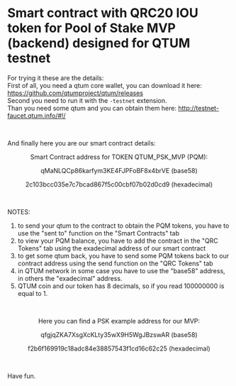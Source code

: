 # Smart contract with QRC20 IOU token for Pool of Stake MVP (backend) designed for QTUM testnet

For trying it these are the details:
<br>
First of all, you need a qtum core wallet, you can download it here: https://github.com/qtumproject/qtum/releases
<br>
Second you need to run it with the `-testnet` extension.
<br>
Than you need some qtum and you can obtain them here: http://testnet-faucet.qtum.info/#!/

<br>

And finally here you are our smart contract details:

<p align="center">Smart Contract address for TOKEN QTUM_PSK_MVP (PQM):</p>

<p align="center">qMaNLQCp86karfym3KE4FJPFoBF8x4brVE (base58)</p>

<p align="center">2c103bcc035e7c7bcad867f5c00cbf07b02d0cd9 (hexadecimal)</p>

<br>

NOTES:

1) to send your qtum to the contract to obtain the PQM tokens, you have to use the "sent to" function on the "Smart Contracts" tab
2) to view your PQM balance, you have to add the contract in the "QRC Tokens" tab using the exadecimal address of our smart contract
3) to get some qtum back, you have to send some PQM tokens back to our contract address using the send function on the "QRC Tokens" tab
4) in QTUM network in some case you have to use the "base58" address, in others the "exadecimal" address.
5) QTUM coin and our token has 8 decimals, so if you read 100000000 is equal to 1.

<br>

<p align="center">Here you can find a PSK example address for our MVP:</p>
  
<p align="center">qfgjqZKA7XsgXcKLty35wX9H5WgJBzswAR (base58)</p>

<p align="center">f2b6f169919c18adc84e38857543f1cd16c62c25 (hexadecimal)</p>

<br>

Have fun.
